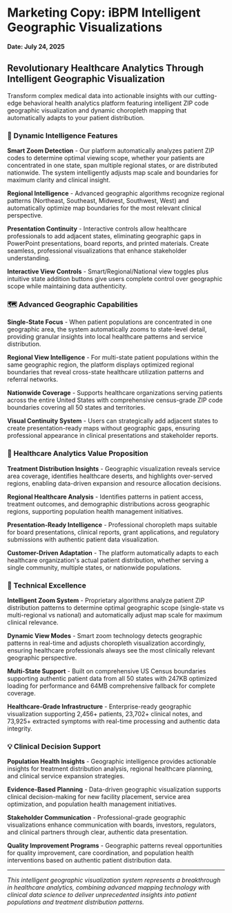# Marketing Copy: iBPM Intelligent Geographic Visualizations
**Date: July 24, 2025**

## Revolutionary Healthcare Analytics Through Intelligent Geographic Visualization

Transform complex medical data into actionable insights with our cutting-edge behavioral health analytics platform featuring intelligent ZIP code geographic visualization and dynamic choropleth mapping that automatically adapts to your patient distribution.

### 🎯 Dynamic Intelligence Features

**Smart Zoom Detection** - Our platform automatically analyzes patient ZIP codes to determine optimal viewing scope, whether your patients are concentrated in one state, span multiple regional states, or are distributed nationwide. The system intelligently adjusts map scale and boundaries for maximum clarity and clinical insight.

**Regional Intelligence** - Advanced geographic algorithms recognize regional patterns (Northeast, Southeast, Midwest, Southwest, West) and automatically optimize map boundaries for the most relevant clinical perspective.

**Presentation Continuity** - Interactive controls allow healthcare professionals to add adjacent states, eliminating geographic gaps in PowerPoint presentations, board reports, and printed materials. Create seamless, professional visualizations that enhance stakeholder understanding.

**Interactive View Controls** - Smart/Regional/National view toggles plus intuitive state addition buttons give users complete control over geographic scope while maintaining data authenticity.

### 🗺️ Advanced Geographic Capabilities

**Single-State Focus** - When patient populations are concentrated in one geographic area, the system automatically zooms to state-level detail, providing granular insights into local healthcare patterns and service distribution.

**Regional View Intelligence** - For multi-state patient populations within the same geographic region, the platform displays optimized regional boundaries that reveal cross-state healthcare utilization patterns and referral networks.

**Nationwide Coverage** - Supports healthcare organizations serving patients across the entire United States with comprehensive census-grade ZIP code boundaries covering all 50 states and territories.

**Visual Continuity System** - Users can strategically add adjacent states to create presentation-ready maps without geographic gaps, ensuring professional appearance in clinical presentations and stakeholder reports.

### 🏥 Healthcare Analytics Value Proposition

**Treatment Distribution Insights** - Geographic visualization reveals service area coverage, identifies healthcare deserts, and highlights over-served regions, enabling data-driven expansion and resource allocation decisions.

**Regional Healthcare Analysis** - Identifies patterns in patient access, treatment outcomes, and demographic distributions across geographic regions, supporting population health management initiatives.

**Presentation-Ready Intelligence** - Professional choropleth maps suitable for board presentations, clinical reports, grant applications, and regulatory submissions with authentic patient data visualization.

**Customer-Driven Adaptation** - The platform automatically adapts to each healthcare organization's actual patient distribution, whether serving a single community, multiple states, or nationwide populations.

### 🔧 Technical Excellence

**Intelligent Zoom System** - Proprietary algorithms analyze patient ZIP distribution patterns to determine optimal geographic scope (single-state vs multi-regional vs national) and automatically adjust map scale for maximum clinical relevance.

**Dynamic View Modes** - Smart zoom technology detects geographic patterns in real-time and adjusts choropleth visualization accordingly, ensuring healthcare professionals always see the most clinically relevant geographic perspective.

**Multi-State Support** - Built on comprehensive US Census boundaries supporting authentic patient data from all 50 states with 247KB optimized loading for performance and 64MB comprehensive fallback for complete coverage.

**Healthcare-Grade Infrastructure** - Enterprise-ready geographic visualization supporting 2,456+ patients, 23,702+ clinical notes, and 73,925+ extracted symptoms with real-time processing and authentic data integrity.

### 💡 Clinical Decision Support

**Population Health Insights** - Geographic intelligence provides actionable insights for treatment distribution analysis, regional healthcare planning, and clinical service expansion strategies.

**Evidence-Based Planning** - Data-driven geographic visualization supports clinical decision-making for new facility placement, service area optimization, and population health management initiatives.

**Stakeholder Communication** - Professional-grade geographic visualizations enhance communication with boards, investors, regulators, and clinical partners through clear, authentic data presentation.

**Quality Improvement Programs** - Geographic patterns reveal opportunities for quality improvement, care coordination, and population health interventions based on authentic patient distribution data.

---

*This intelligent geographic visualization system represents a breakthrough in healthcare analytics, combining advanced mapping technology with clinical data science to deliver unprecedented insights into patient populations and treatment distribution patterns.*